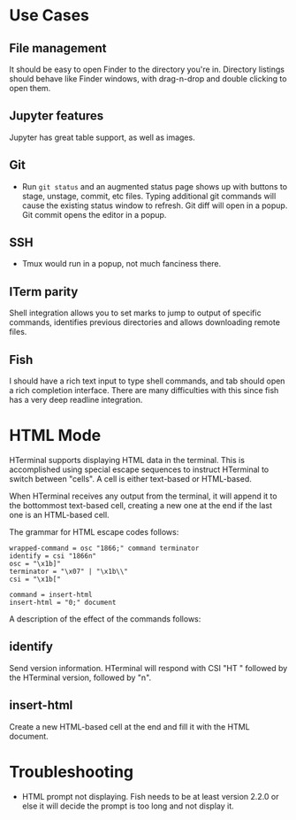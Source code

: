 Use Cases
=========

File management
---------------
It should be easy to open Finder to the directory you're in. Directory listings should behave like Finder windows, with drag-n-drop and double clicking to open them.

Jupyter features
----------------
Jupyter has great table support, as well as images.

Git
---
- Run `git status` and an augmented status page shows up with buttons to stage, unstage, commit, etc files. Typing additional git commands will cause the existing status window to refresh. Git diff will open in a popup. Git commit opens the editor in a popup.

SSH
---
- Tmux would run in a popup, not much fanciness there.

ITerm parity
------------
Shell integration allows you to set marks to jump to output of specific commands, identifies previous directories and allows downloading remote files.

Fish
----
I should have a rich text input to type shell commands, and tab should open a rich completion interface. There are many difficulties with this since fish has a very deep readline integration.

HTML Mode
=========

HTerminal supports displaying HTML data in the terminal. This is accomplished using special escape sequences to instruct HTerminal to switch between "cells". A cell is either text-based or HTML-based.

When HTerminal receives any output from the terminal, it will append it to the bottommost text-based cell, creating a new one at the end if the last one is an HTML-based cell.

The grammar for HTML escape codes follows:

```
wrapped-command = osc "1866;" command terminator
identify = csi "1866n"
osc = "\x1b]"
terminator = "\x07" | "\x1b\\"
csi = "\x1b["

command = insert-html
insert-html = "0;" document
```

A description of the effect of the commands follows:

identify
--------

Send version information. HTerminal will respond with CSI "HT " followed by the HTerminal version, followed by "n".

insert-html
-----------

Create a new HTML-based cell at the end and fill it with the HTML document.


Troubleshooting
===============

- HTML prompt not displaying. Fish needs to be at least version 2.2.0 or else it will decide the prompt is too long and not display it.
